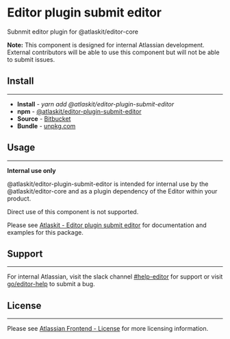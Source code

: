 # Editor plugin submit editor

Subnmit editor plugin for @atlaskit/editor-core

**Note:** This component is designed for internal Atlassian development.
External contributors will be able to use this component but will not be able to submit issues.

## Install

---

- **Install** - *yarn add @atlaskit/editor-plugin-submit-editor*
- **npm** - [@atlaskit/editor-plugin-submit-editor](https://www.npmjs.com/package/@atlaskit/editor-plugin-submit-editor)
- **Source** - [Bitbucket](https://bitbucket.org/atlassian/atlassian-frontend/src/master/packages/editor/editor-plugin-submit-editor)
- **Bundle** - [unpkg.com](https://unpkg.com/@atlaskit/editor-plugin-submit-editor/dist/)

## Usage

---
**Internal use only**

@atlaskit/editor-plugin-submit-editor is intended for internal use by the @atlaskit/editor-core and as a plugin dependency of the Editor within your product.

Direct use of this component is not supported.

Please see [Atlaskit - Editor plugin submit editor](https://atlaskit.atlassian.com/packages/editor/editor-plugin-submit-editor) for documentation and examples for this package.

## Support

---
For internal Atlassian, visit the slack channel [#help-editor](https://atlassian.slack.com/archives/CFG3PSQ9E) for support or visit [go/editor-help](https://go/editor-help) to submit a bug.

## License

---
 Please see [Atlassian Frontend - License](https://developer.atlassian.com/cloud/framework/atlassian-frontend/#license) for more licensing information.
